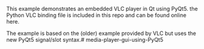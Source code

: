 This example demonstrates an embedded VLC player in Qt using PyQt5. the Python VLC binding file is included in this repo and can be found online here.

The example is based on the (older) example provided by VLC but uses the new PyQt5 signal/slot syntax.# media-player-gui-using-PyQt5
